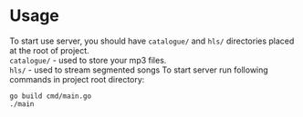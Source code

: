 # Usage
To start use server, you should have `catalogue/` and `hls/` directories placed at the root of project.\
`catalogue/` - used to store your mp3 files.\
`hls/` - used to stream segmented songs 
To start server run following commands in project root directory:
```
go build cmd/main.go
./main
```
